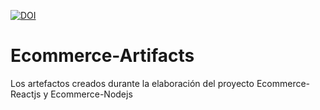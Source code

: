 [![DOI](https://zenodo.org/badge/DOI/10.5281/zenodo.4677806.svg)](https://doi.org/10.5281/zenodo.4677806)

# Ecommerce-Artifacts
Los artefactos creados durante la elaboración del proyecto Ecommerce-Reactjs y Ecommerce-Nodejs
